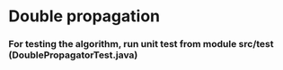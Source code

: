 # Double propagation

### For testing the algorithm, run unit test from module src/test (DoublePropagatorTest.java) 